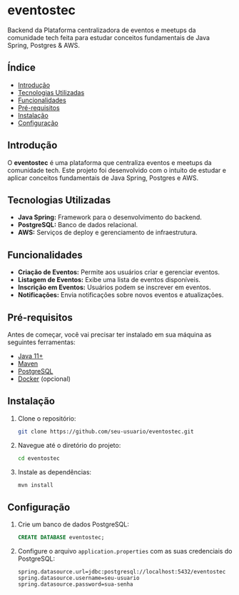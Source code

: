 
# eventostec

Backend da Plataforma centralizadora de eventos e meetups da comunidade tech feita para estudar conceitos fundamentais de Java Spring, Postgres & AWS.

## Índice

- [Introdução](#introdução)
- [Tecnologias Utilizadas](#tecnologias-utilizadas)
- [Funcionalidades](#funcionalidades)
- [Pré-requisitos](#pré-requisitos)
- [Instalação](#instalação)
- [Configuração](#configuração)

## Introdução

O **eventostec** é uma plataforma que centraliza eventos e meetups da comunidade tech. Este projeto foi desenvolvido com o intuito de estudar e aplicar conceitos fundamentais de Java Spring, Postgres e AWS.

## Tecnologias Utilizadas

- **Java Spring:** Framework para o desenvolvimento do backend.
- **PostgreSQL:** Banco de dados relacional.
- **AWS:** Serviços de deploy e gerenciamento de infraestrutura.

## Funcionalidades

- **Criação de Eventos:** Permite aos usuários criar e gerenciar eventos.
- **Listagem de Eventos:** Exibe uma lista de eventos disponíveis.
- **Inscrição em Eventos:** Usuários podem se inscrever em eventos.
- **Notificações:** Envia notificações sobre novos eventos e atualizações.

## Pré-requisitos

Antes de começar, você vai precisar ter instalado em sua máquina as seguintes ferramentas:

- [Java 11+](https://www.oracle.com/java/technologies/javase-jdk11-downloads.html)
- [Maven](https://maven.apache.org/install.html)
- [PostgreSQL](https://www.postgresql.org/download/)
- [Docker](https://www.docker.com/get-started) (opcional)

## Instalação

1. Clone o repositório:

   ```bash
   git clone https://github.com/seu-usuario/eventostec.git
   ```

2. Navegue até o diretório do projeto:

   ```bash
   cd eventostec
   ```

3. Instale as dependências:

   ```bash
   mvn install
   ```

## Configuração

1. Crie um banco de dados PostgreSQL:

   ```sql
   CREATE DATABASE eventostec;
   ```

2. Configure o arquivo `application.properties` com as suas credenciais do PostgreSQL:

   ```properties
   spring.datasource.url=jdbc:postgresql://localhost:5432/eventostec
   spring.datasource.username=seu-usuario
   spring.datasource.password=sua-senha
   ```
